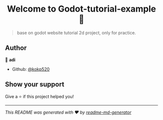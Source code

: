 <h1 align="center">Welcome to Godot-tutorial-example 👋</h1>
<p>
</p>

> base on godot website tutorial 2d project, only for practice.

## Author

👤 **adi**

* Github: [@kokp520](https://github.com/kokp520)

## Show your support

Give a ⭐️ if this project helped you!

***
_This README was generated with ❤️ by [readme-md-generator](https://github.com/kefranabg/readme-md-generator)_